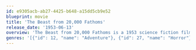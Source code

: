 ```yaml
---
id: e9305acb-ab27-4425-b648-a15dd5cb9e52
blueprint: movie
title: 'The Beast from 20,000 Fathoms'
release_date: '1953-06-13'
overview: 'The Beast from 20,000 Fathoms is a 1953 science fiction film directed by Eugène Lourié and stars Paul Christian, Paula Raymond and Cecil Kellaway with visual effects by Ray Harryhausen. The film is about an atomic bomb test in the Arctic Circle that unfreezes a hibernating fictional dinosaur, a Rhedosaurus, that begins to wreak havoc in New York City.'
genres: '[{"id": 12, "name": "Adventure"}, {"id": 27, "name": "Horror"}, {"id": 878, "name": "Science Fiction"}]'
---
```

